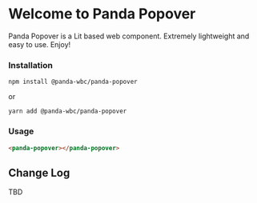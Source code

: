 # Welcome to Panda Popover
Panda Popover is a Lit based web component. Extremely lightweight and easy to use.
Enjoy!

### Installation
```npm install @panda-wbc/panda-popover```

or 

```yarn add @panda-wbc/panda-popover```

### Usage

```html
<panda-popover></panda-popover>
```

## Change Log

TBD